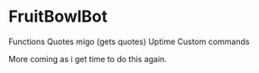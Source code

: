 # FruitBowlBot

Functions
  Quotes
    migo (gets quotes)
  Uptime
  Custom commands
  
More coming as i get time to do this again.
